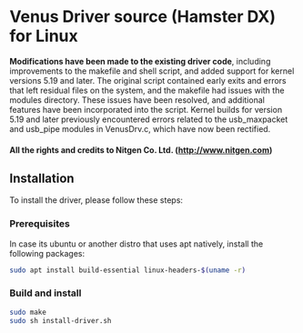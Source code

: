 # Venus Driver source (Hamster DX) for Linux

__Modifications have been made to the existing driver code__, including improvements to the makefile and shell script, and added support for kernel versions 5.19 and later. The original script contained early exits and errors that left residual files on the system, and the makefile had issues with the modules directory. These issues have been resolved, and additional features have been incorporated into the script. Kernel builds for version 5.19 and later previously encountered errors related to the usb_maxpacket and usb_pipe modules in VenusDrv.c, which have now been rectified.

#### All the rights and credits to Nitgen Co. Ltd. (http://www.nitgen.com)

## Installation
To install the driver, please follow these steps:

### Prerequisites
In case its ubuntu or another distro that uses apt natively, install the following packages:
```bash
sudo apt install build-essential linux-headers-$(uname -r)
```

### Build and install
```bash
sudo make
sudo sh install-driver.sh
```
